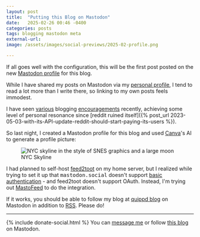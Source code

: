 ```yaml
---
layout: post
title:  "Putting this Blog on Mastodon"
date:   2025-02-26 00:46 -0400
categories: posts
tags: blogging mastodon meta
external-url: 
image: /assets/images/social-previews/2025-02-profile.png

---
```


If all goes well with the configuration, this will be the first post posted on the new [Mastodon profile](https://mastodon.social/@quippdblog) for this blog.

While I have shared my posts on Mastodon via my [personal profile](https://mastodon.social/@yoasif), I tend to read a lot more than I write there, so linking to my own posts feels immodest.

I have seen [various](https://jvns.ca/blog/2023/06/05/some-blogging-myths/) blogging [encouragements](https://blog.chasingbrains.co/p/just-write-stuff) recently, achieving some level of personal resonance since [reddit ruined itself]({% post_url 2023-05-03-with-its-API-update-reddit-should-start-paying-its-users %}).

So last night, I created a Mastodon profile for this blog and used [Canva](https://www.canva.com)'s AI to generate a profile picture:

<p>
	<figure>
	<picture>
	  <img src="{{site.url}}/assets/images/social-previews/2025-02-profile.png" alt="NYC skyline in the style of SNES graphics and a large moon" />
	  <figcaption>NYC Skyline</figcaption>
	</picture>
</figure>
</p>

I had planned to self-host [feed2toot](https://gitlab.com/chaica/feed2toot/) on my home server, but I realized while trying to set it up that <kbd>mastodon.social</kbd> doesn't support [basic authentication](https://www.reddit.com/r/Mastodon/comments/1glha9x/unsupported_grant_type_when_logging_in_to/) - and feed2toot doesn't support OAuth. Instead, I'm trying out [MastoFeed](https://mastofeed.org/about) to do the integration.

If it works, you should be able to follow my blog at [quippd blog](https://mastodon.social/@quippdblog) on Mastodon in addition to [RSS]({{site.url}}/feed.xml). Please do!

---

{% include donate-social.html %} You can [message me](https://mastodon.social/@yoasif) or follow [this blog](https://mastodon.social/@quippdblog) on Mastodon.